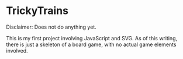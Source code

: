 TrickyTrains
============

Disclaimer: Does not do anything yet.

This is my first project involving JavaScript and SVG. As of this writing, there is just a skeleton of
a board game, with no actual game elements involved.

